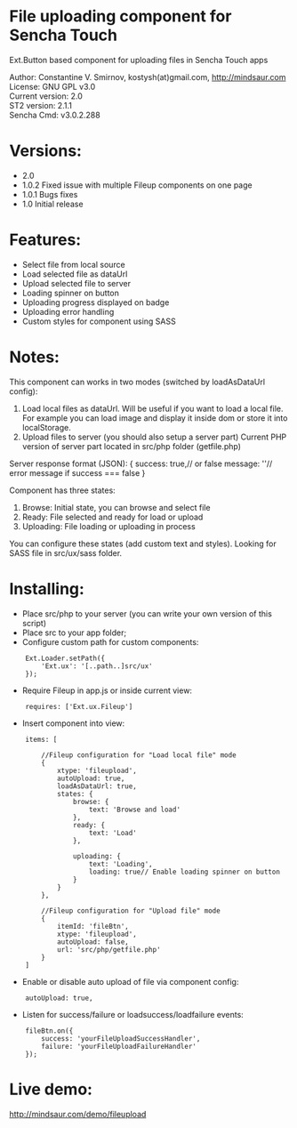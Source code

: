 File uploading component for Sencha Touch
=========================================

Ext.Button based component for uploading files in Sencha Touch apps

Author: Constantine V. Smirnov, kostysh(at)gmail.com, http://mindsaur.com    
License: GNU GPL v3.0    
Current version: 2.0    
ST2 version: 2.1.1    
Sencha Cmd: v3.0.2.288

Versions:
=========
- 2.0
- 1.0.2 Fixed issue with multiple Fileup components on one page
- 1.0.1 Bugs fixes  
- 1.0 Initial release  

Features:
=========
- Select file from local source
- Load selected file as dataUrl
- Upload selected file to server
- Loading spinner on button
- Uploading progress displayed on badge
- Uploading error handling
- Custom styles for component using SASS

Notes:
=============
This component can works in two modes (switched by loadAsDataUrl config):
1) Load local files as dataUrl. 
Will be useful if you want to load a local file. For example you can load
image and display it inside dom or store it into localStorage.
2) Upload files to server (you should also setup a server part)
Current PHP version of server part located in src/php folder (getfile.php)
 
Server response format (JSON):
{
     success: true,// or false
     message: ''// error message if success === false
}
 
Component has three states:
1) Browse: Initial state, you can browse and select file
2) Ready: File selected and ready for load or upload
3) Uploading: File loading or uploading in process

You can configure these states (add custom text and styles).
Looking for SASS file in src/ux/sass folder.

Installing:
===========
- Place src/php to your server (you can write your own version of this script)
- Place src to your app folder;
- Configure custom path for custom components: 
<!-- language: lang-js -->
        
        Ext.Loader.setPath({
            'Ext.ux': '[..path..]src/ux'
        });
        
- Require Fileup in app.js or inside current view:
<!-- language: lang-js -->
        
        requires: ['Ext.ux.Fileup']
        
- Insert component into view:
<!-- language: lang-js -->
        
        items: [

            //Fileup configuration for "Load local file" mode
            {
                xtype: 'fileupload',
                autoUpload: true,
                loadAsDataUrl: true,
                states: {
                    browse: {
                        text: 'Browse and load'
                    },
                    ready: {
                        text: 'Load'
                    },

                    uploading: {
                        text: 'Loading',
                        loading: true// Enable loading spinner on button
                    }
                }
            },

            //Fileup configuration for "Upload file" mode
            {
                itemId: 'fileBtn',
                xtype: 'fileupload',
                autoUpload: false,
                url: 'src/php/getfile.php'
            }
        ]
        
- Enable or disable auto upload of file via component config:
<!-- language: lang-js -->
        
        autoUpload: true,
                
- Listen for success/failure or loadsuccess/loadfailure events:
<!-- language: lang-js -->
        
        fileBtn.on({
            success: 'yourFileUploadSuccessHandler',
            failure: 'yourFileUploadFailureHandler'
        });
        
Live demo: 
==========
http://mindsaur.com/demo/fileupload